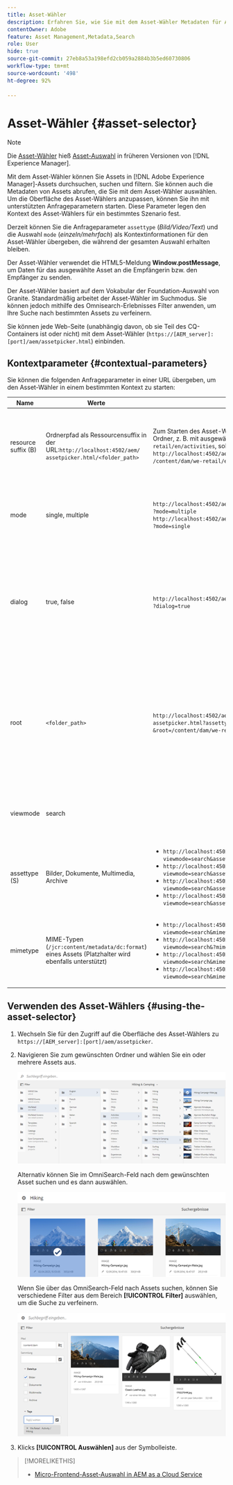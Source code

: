 ```yaml
---
title: Asset-Wähler
description: Erfahren Sie, wie Sie mit dem Asset-Wähler Metadaten für Assets in Adobe Experience Manager (AEM) suchen, filtern, durchsuchen und abrufen. Erfahren Sie außerdem mehr über das benutzerdefinierte Anpassen der Oberfläche des Asset-Wählers.
contentOwner: Adobe
feature: Asset Management,Metadata,Search
role: User
hide: true
source-git-commit: 27eb8a53a198efd2cb059a2884b3b5ed60730806
workflow-type: tm+mt
source-wordcount: '498'
ht-degree: 92%

---
```


# Asset-Wähler {#asset-selector}

>[!NOTE]
>
>Die [Asset-Wähler](https://experienceleague.adobe.com/docs/experience-manager-cloud-service/content/assets/manage/asset-selector.html?lang=en) hieß [Asset-Auswahl](https://helpx.adobe.com/de/experience-manager/6-2/assets/using/asset-picker.html) in früheren Versionen von [!DNL Experience Manager].

Mit dem Asset-Wähler können Sie Assets in [!DNL Adobe Experience Manager]-Assets durchsuchen, suchen und filtern. Sie können auch die Metadaten von Assets abrufen, die Sie mit dem Asset-Wähler auswählen. Um die Oberfläche des Asset-Wählers anzupassen, können Sie ihn mit unterstützten Anfrageparametern starten. Diese Parameter legen den Kontext des Asset-Wählers für ein bestimmtes Szenario fest.

Derzeit können Sie die Anfrageparameter `assettype` (*Bild/Video/Text*) und die Auswahl `mode` (*einzeln/mehrfach*) als Kontextinformationen für den Asset-Wähler übergeben, die während der gesamten Auswahl erhalten bleiben.

Der Asset-Wähler verwendet die HTML5-Meldung **Window.postMessage**, um Daten für das ausgewählte Asset an die Empfängerin bzw. den Empfänger zu senden.

Der Asset-Wähler basiert auf dem Vokabular der Foundation-Auswahl von Granite. Standardmäßig arbeitet der Asset-Wähler im Suchmodus. Sie können jedoch mithilfe des Omnisearch-Erlebnisses Filter anwenden, um Ihre Suche nach bestimmten Assets zu verfeinern.

Sie können jede Web-Seite (unabhängig davon, ob sie Teil des CQ-Containers ist oder nicht) mit dem Asset-Wähler (`https://[AEM_server]:[port]/aem/assetpicker.html`) einbinden.

## Kontextparameter {#contextual-parameters}

Sie können die folgenden Anfrageparameter in einer URL übergeben, um den Asset-Wähler in einem bestimmten Kontext zu starten:

| Name | Werte | Beispiel | Zweck |
|---|---|---|---|
| resource suffix (B) | Ordnerpfad als Ressourcensuffix in der URL:`http://localhost:4502/aem/`<br>`assetpicker.html/<folder_path>` | Zum Starten des Asset-Wählers mit einem bestimmten Ordner, z. B. mit ausgewähltem Ordner `/content/dam/we-retail/en/activities`, sollte die URL wie folgt aussehen: `http://localhost:4502/aem/assetpicker.html`<br>`/content/dam/we-retail/en/activities?assettype=images` | Wenn beim Starten des Asset-Wählers ein bestimmter Ordner ausgewählt sein soll, können Sie ihn als Ressourcensuffix übergeben. |
| mode | single, multiple | `http://localhost:4502/aem/assetpicker.html`<br>`?mode=multiple` <br> `http://localhost:4502/aem/assetpicker.html`<br>`?mode=single` | Im Modus „multiple“ können Sie mit dem Asset-Wähler mehrere Assets gleichzeitig auswählen. |
| dialog | true, false | `http://localhost:4502/aem/assetpicker.html`<br>`?dialog=true` | Verwenden Sie diese Parameter, um den Asset-Wähler als Granite-Dialogfeld zu öffnen. Diese Option ist nur relevant, wenn Sie den Asset-Wähler per Granite-Pfadfeld starten und als pickerSrc-URL konfigurieren. |
| root | `<folder_path>` | `http://localhost:4502/aem/`<br>`assetpicker.html?assettype=images`<br>`&root=/content/dam/we-retail/en/activities` | Verwenden Sie diese Option, um den Stammordner für den Asset-Wähler anzugeben. In diesem Fall können Sie mit dem Asset-Wähler nur untergeordnete Assets (direkt/indirekt) unter dem Stammordner auswählen. |
| viewmode | search |  | Um den Asset-Wähler im Suchmodus mit den Parametern „assettype“ und „mimetype“ zu starten. |
| assettype (S) | Bilder, Dokumente, Multimedia, Archive | <ul><li>`http://localhost:4502/aem/assetpicker.html?viewmode=search&assettype=images`</li> <li>`http://localhost:4502/aem/assetpicker.html?viewmode=search&assettype=documents`</li> <li>`http://localhost:4502/aem/assetpicker.html?viewmode=search&assettype=multimedia`</li> <li>`http://localhost:4502/aem/assetpicker.html?viewmode=search&assettype=archives`</li> | Verwenden Sie diese Option, um Asset-Typen auf der Grundlage des übergebenen Wertes zu filtern. |
| mimetype | MIME-Typen (`/jcr:content/metadata/dc:format`) eines Assets (Platzhalter wird ebenfalls unterstützt) | <ul><li>`http://localhost:4502/aem/assetpicker.html?viewmode=search&mimetype=image/png`</li>  <li>`http://localhost:4502/aem/assetpicker.html?viewmode=search&?mimetype=*png`</li>  <li>`http://localhost:4502/aem/assetpicker.html?viewmode=search&mimetype=*presentation`</li>  <li>`http://localhost:4502/aem/assetpicker?viewmode=search&mimetype=*presentation&mimetype=*png`</li></ul> | Verwenden Sie diese Option zum Filtern von Assets anhand von MIME-Typen |

## Verwenden des Asset-Wählers {#using-the-asset-selector}

1. Wechseln Sie für den Zugriff auf die Oberfläche des Asset-Wählers zu `https://[AEM_server]:[port]/aem/assetpicker`.
1. Navigieren Sie zum gewünschten Ordner und wählen Sie ein oder mehrere Assets aus.

   ![chlimage_1-441](assets/chlimage_1-441.png)

   Alternativ können Sie im OmniSearch-Feld nach dem gewünschten Asset suchen und es dann auswählen.

   ![chlimage_1-442](assets/chlimage_1-442.png)

   Wenn Sie über das OmniSearch-Feld nach Assets suchen, können Sie verschiedene Filter aus dem Bereich **[!UICONTROL Filter]** auswählen, um die Suche zu verfeinern.

   ![chlimage_1-443](assets/chlimage_1-443.png)

1. Klicks **[!UICONTROL Auswählen]** aus der Symbolleiste.

>[!MORELIKETHIS]
>
>* [Micro-Frontend-Asset-Auswahl in AEM as a Cloud Service](https://experienceleague.adobe.com/docs/experience-manager-cloud-service/content/assets/manage/asset-selector.html?lang=en)
